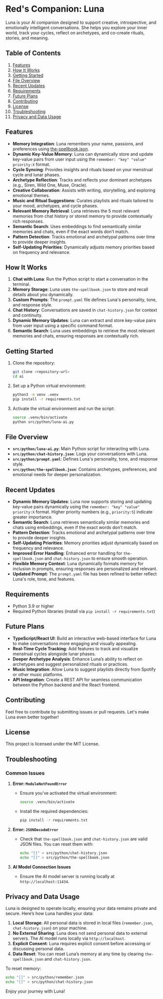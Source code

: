 # Red's Companion: Luna

Luna is your AI companion designed to support creative, introspective, and emotionally intelligent conversations. She helps you explore your inner world, track your cycles, reflect on archetypes, and co-create rituals, stories, and meaning.

## Table of Contents
1. [Features](#features)
2. [How It Works](#how-it-works)
3. [Getting Started](#getting-started)
4. [File Overview](#file-overview)
5. [Recent Updates](#recent-updates)
6. [Requirements](#requirements)
7. [Future Plans](#future-plans)
8. [Contributing](#contributing)
9. [License](#license)
10. [Troubleshooting](#troubleshooting)
11. [Privacy and Data Usage](#privacy-and-data-usage)

## Features

- **Memory Integration**: Luna remembers your name, passions, and preferences using [the-spellbook.json](#file-overview).
- **Dynamic Key-Value Memory**: Luna can dynamically store and update key-value pairs from user input using the `remember: "key" "value" priority:X` format.
- **Cycle Syncing**: Provides insights and rituals based on your menstrual cycle and lunar phases.
- **Archetype Reflection**: Tracks and reflects your dominant archetypes (e.g., Siren, Wild One, Muse, Oracle).
- **Creative Collaboration**: Assists with writing, storytelling, and exploring emotional themes.
- **Music and Ritual Suggestions**: Curates playlists and rituals tailored to your mood, archetypes, and cycle phases.
- **Relevant Memory Retrieval**: Luna retrieves the 5 most relevant memories from chat history or stored memory to provide contextually rich responses.
- **Semantic Search**: Uses embeddings to find semantically similar memories and chats, even if the exact words don’t match.
- **Pattern Detection**: Tracks emotional and archetypal patterns over time to provide deeper insights.
- **Self-Updating Priorities**: Dynamically adjusts memory priorities based on frequency and relevance.

## How It Works

1. **Chat with Luna**: Run the Python script to start a conversation in the terminal.
2. **Memory Storage**: Luna uses `the-spellbook.json` to store and recall details about you dynamically.
3. **Custom Prompts**: The `prompt.yaml` file defines Luna's personality, tone, and response style.
4. **Chat History**: Conversations are saved in `chat-history.json` for context and continuity.
5. **Dynamic Memory Updates**: Luna can extract and store key-value pairs from user input using a specific command format.
6. **Semantic Search**: Luna uses embeddings to retrieve the most relevant memories and chats, ensuring responses are contextually rich.

## Getting Started

1. Clone the repository:
   ```bash
   git clone <repository-url>
   cd ai
   ```
2. Set up a Python virtual environment:
   ```bash
   python3 -m venv .venv
   pip install -r requirements.txt
   ```

3. Activate the virtual environment and run the script:
   ```bash
   source .venv/bin/activate
   python src/python/luna-ai.py
   ```

## File Overview

- **`src/python/luna-ai.py`**: Main Python script for interacting with Luna.
- **`src/python/chat-history.json`**: Logs your conversations with Luna.
- **`src/python/prompt.yaml`**: Defines Luna's personality, tone, and response style.
- **`src/python/the-spellbook.json`**: Contains archetypes, preferences, and emotional needs for deeper personalization.

## Recent Updates

- **Dynamic Memory Updates**: Luna now supports storing and updating key-value pairs dynamically using the `remember: "key" "value" priority:X` format. Higher priority numbers (e.g., `priority:5`) indicate greater importance.
- **Semantic Search**: Luna retrieves semantically similar memories and chats using embeddings, even if the exact words don’t match.
- **Pattern Detection**: Tracks emotional and archetypal patterns over time to provide deeper insights.
- **Self-Updating Priorities**: Memory priorities adjust dynamically based on frequency and relevance.
- **Improved Error Handling**: Enhanced error handling for `the-spellbook.json` and `chat-history.json` to ensure smooth operation.
- **Flexible Memory Context**: Luna dynamically formats memory for inclusion in prompts, ensuring responses are personalized and relevant.
- **Updated Prompt**: The `prompt.yaml` file has been refined to better reflect Luna's role, tone, and features.

## Requirements

- Python 3.9 or higher
- Required Python libraries (install via `pip install -r requirements.txt`)

## Future Plans

- **TypeScript/React UI**: Build an interactive web-based interface for Luna to make conversations more engaging and visually appealing.
- **Real-Time Cycle Tracking**: Add features to track and visualize menstrual cycles alongside lunar phases.
- **Deeper Archetype Analysis**: Enhance Luna’s ability to reflect on archetypes and suggest personalized rituals or practices.
- **Music Integration**: Allow Luna to suggest playlists directly from Spotify or other music platforms.
- **API Integration**: Create a REST API for seamless communication between the Python backend and the React frontend.

## Contributing

Feel free to contribute by submitting issues or pull requests. Let's make Luna even better together!

## License

This project is licensed under the MIT License.

## Troubleshooting

### Common Issues

1. **Error: `ModuleNotFoundError`**
   - Ensure you’ve activated the virtual environment:
     ```bash
     source .venv/bin/activate
     ```
   - Install the required dependencies:
     ```bash
     pip install -r requirements.txt
     ```

2. **Error: `JSONDecodeError`**
   - Check that `the-spellbook.json` and `chat-history.json` are valid JSON files. You can reset them with:
     ```bash
     echo "[]" > src/python/chat-history.json
     echo "[]" > src/python/the-spellbook.json
     ```

3. **AI Model Connection Issues**
   - Ensure the AI model server is running locally at `http://localhost:11434`.

## Privacy and Data Usage

Luna is designed to operate locally, ensuring your data remains private and secure. Here’s how Luna handles your data:

1. **Local Storage**: All personal data is stored in local files (`remember.json`, `chat-history.json`) on your machine.
2. **No External Sharing**: Luna does not send personal data to external servers. The AI model runs locally via `http://localhost`.
3. **Explicit Consent**: Luna requires explicit consent before accessing or discussing personal data.
4. **Data Reset**: You can reset Luna’s memory at any time by clearing `the-spellbook.json` and `chat-history.json`.

To reset memory:
```bash
echo "[]" > src/python/remember.json
echo "[]" > src/python/chat-history.json
```

Enjoy your journey with Luna!







